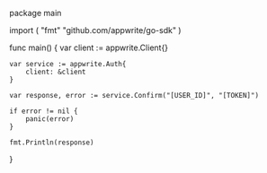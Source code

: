 package main

import (
    "fmt"
    "github.com/appwrite/go-sdk"
)

func main() {
    var client := appwrite.Client{}

    var service := appwrite.Auth{
        client: &client
    }

    var response, error := service.Confirm("[USER_ID]", "[TOKEN]")

    if error != nil {
        panic(error)
    }

    fmt.Println(response)
}